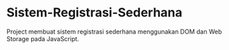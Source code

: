 # Sistem-Registrasi-Sederhana
Project membuat sistem registrasi sederhana menggunakan DOM dan Web Storage pada JavaScript.
